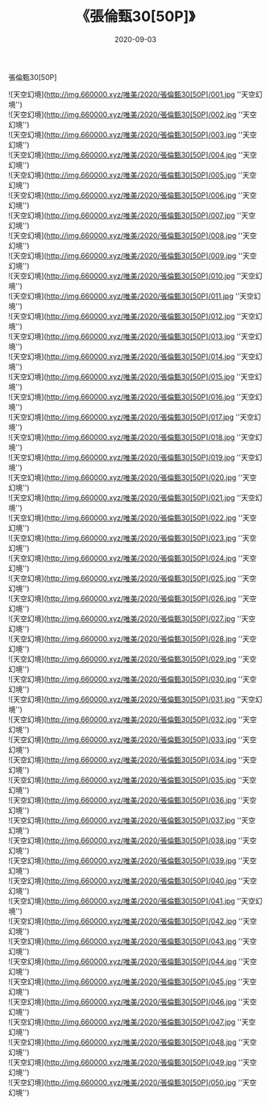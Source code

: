 ﻿---
layout: post
title:  《張倫甄30[50P]》
date:   2020-09-03
img: http://img.660000.xyz/唯美/2020/張倫甄30[50P]/000.jpg
categories: [美女, 清纯, 唯美]
---

張倫甄30[50P]



![天空幻境](http://img.660000.xyz/唯美/2020/張倫甄30[50P]/001.jpg ''天空幻境'') <br>
![天空幻境](http://img.660000.xyz/唯美/2020/張倫甄30[50P]/002.jpg ''天空幻境'') <br>
![天空幻境](http://img.660000.xyz/唯美/2020/張倫甄30[50P]/003.jpg ''天空幻境'') <br>
![天空幻境](http://img.660000.xyz/唯美/2020/張倫甄30[50P]/004.jpg ''天空幻境'') <br>
![天空幻境](http://img.660000.xyz/唯美/2020/張倫甄30[50P]/005.jpg ''天空幻境'') <br>
![天空幻境](http://img.660000.xyz/唯美/2020/張倫甄30[50P]/006.jpg ''天空幻境'') <br>
![天空幻境](http://img.660000.xyz/唯美/2020/張倫甄30[50P]/007.jpg ''天空幻境'') <br>
![天空幻境](http://img.660000.xyz/唯美/2020/張倫甄30[50P]/008.jpg ''天空幻境'') <br>
![天空幻境](http://img.660000.xyz/唯美/2020/張倫甄30[50P]/009.jpg ''天空幻境'') <br>
![天空幻境](http://img.660000.xyz/唯美/2020/張倫甄30[50P]/010.jpg ''天空幻境'') <br>
![天空幻境](http://img.660000.xyz/唯美/2020/張倫甄30[50P]/011.jpg ''天空幻境'') <br>
![天空幻境](http://img.660000.xyz/唯美/2020/張倫甄30[50P]/012.jpg ''天空幻境'') <br>
![天空幻境](http://img.660000.xyz/唯美/2020/張倫甄30[50P]/013.jpg ''天空幻境'') <br>
![天空幻境](http://img.660000.xyz/唯美/2020/張倫甄30[50P]/014.jpg ''天空幻境'') <br>
![天空幻境](http://img.660000.xyz/唯美/2020/張倫甄30[50P]/015.jpg ''天空幻境'') <br>
![天空幻境](http://img.660000.xyz/唯美/2020/張倫甄30[50P]/016.jpg ''天空幻境'') <br>
![天空幻境](http://img.660000.xyz/唯美/2020/張倫甄30[50P]/017.jpg ''天空幻境'') <br>
![天空幻境](http://img.660000.xyz/唯美/2020/張倫甄30[50P]/018.jpg ''天空幻境'') <br>
![天空幻境](http://img.660000.xyz/唯美/2020/張倫甄30[50P]/019.jpg ''天空幻境'') <br>
![天空幻境](http://img.660000.xyz/唯美/2020/張倫甄30[50P]/020.jpg ''天空幻境'') <br>
![天空幻境](http://img.660000.xyz/唯美/2020/張倫甄30[50P]/021.jpg ''天空幻境'') <br>
![天空幻境](http://img.660000.xyz/唯美/2020/張倫甄30[50P]/022.jpg ''天空幻境'') <br>
![天空幻境](http://img.660000.xyz/唯美/2020/張倫甄30[50P]/023.jpg ''天空幻境'') <br>
![天空幻境](http://img.660000.xyz/唯美/2020/張倫甄30[50P]/024.jpg ''天空幻境'') <br>
![天空幻境](http://img.660000.xyz/唯美/2020/張倫甄30[50P]/025.jpg ''天空幻境'') <br>
![天空幻境](http://img.660000.xyz/唯美/2020/張倫甄30[50P]/026.jpg ''天空幻境'') <br>
![天空幻境](http://img.660000.xyz/唯美/2020/張倫甄30[50P]/027.jpg ''天空幻境'') <br>
![天空幻境](http://img.660000.xyz/唯美/2020/張倫甄30[50P]/028.jpg ''天空幻境'') <br>
![天空幻境](http://img.660000.xyz/唯美/2020/張倫甄30[50P]/029.jpg ''天空幻境'') <br>
![天空幻境](http://img.660000.xyz/唯美/2020/張倫甄30[50P]/030.jpg ''天空幻境'') <br>
![天空幻境](http://img.660000.xyz/唯美/2020/張倫甄30[50P]/031.jpg ''天空幻境'') <br>
![天空幻境](http://img.660000.xyz/唯美/2020/張倫甄30[50P]/032.jpg ''天空幻境'') <br>
![天空幻境](http://img.660000.xyz/唯美/2020/張倫甄30[50P]/033.jpg ''天空幻境'') <br>
![天空幻境](http://img.660000.xyz/唯美/2020/張倫甄30[50P]/034.jpg ''天空幻境'') <br>
![天空幻境](http://img.660000.xyz/唯美/2020/張倫甄30[50P]/035.jpg ''天空幻境'') <br>
![天空幻境](http://img.660000.xyz/唯美/2020/張倫甄30[50P]/036.jpg ''天空幻境'') <br>
![天空幻境](http://img.660000.xyz/唯美/2020/張倫甄30[50P]/037.jpg ''天空幻境'') <br>
![天空幻境](http://img.660000.xyz/唯美/2020/張倫甄30[50P]/038.jpg ''天空幻境'') <br>
![天空幻境](http://img.660000.xyz/唯美/2020/張倫甄30[50P]/039.jpg ''天空幻境'') <br>
![天空幻境](http://img.660000.xyz/唯美/2020/張倫甄30[50P]/040.jpg ''天空幻境'') <br>
![天空幻境](http://img.660000.xyz/唯美/2020/張倫甄30[50P]/041.jpg ''天空幻境'') <br>
![天空幻境](http://img.660000.xyz/唯美/2020/張倫甄30[50P]/042.jpg ''天空幻境'') <br>
![天空幻境](http://img.660000.xyz/唯美/2020/張倫甄30[50P]/043.jpg ''天空幻境'') <br>
![天空幻境](http://img.660000.xyz/唯美/2020/張倫甄30[50P]/044.jpg ''天空幻境'') <br>
![天空幻境](http://img.660000.xyz/唯美/2020/張倫甄30[50P]/045.jpg ''天空幻境'') <br>
![天空幻境](http://img.660000.xyz/唯美/2020/張倫甄30[50P]/046.jpg ''天空幻境'') <br>
![天空幻境](http://img.660000.xyz/唯美/2020/張倫甄30[50P]/047.jpg ''天空幻境'') <br>
![天空幻境](http://img.660000.xyz/唯美/2020/張倫甄30[50P]/048.jpg ''天空幻境'') <br>
![天空幻境](http://img.660000.xyz/唯美/2020/張倫甄30[50P]/049.jpg ''天空幻境'') <br>
![天空幻境](http://img.660000.xyz/唯美/2020/張倫甄30[50P]/050.jpg ''天空幻境'') <br>